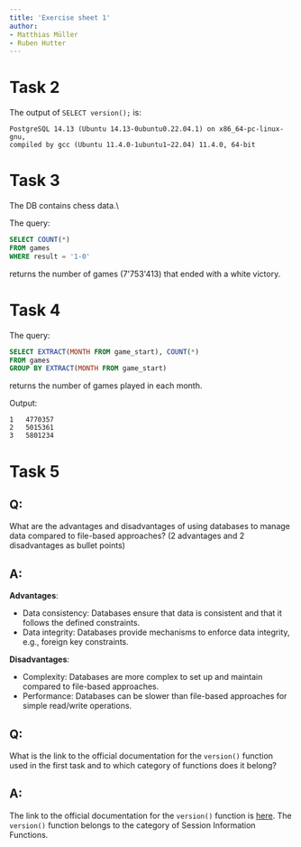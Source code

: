 ```yaml
---
title: 'Exercise sheet 1'
author:
- Matthias Müller
- Ruben Hutter
---
```


# Task 2

The output of `SELECT version();` is:

```
PostgreSQL 14.13 (Ubuntu 14.13-0ubuntu0.22.04.1) on x86_64-pc-linux-gnu,
compiled by gcc (Ubuntu 11.4.0-1ubuntu1~22.04) 11.4.0, 64-bit
```

# Task 3

The DB contains chess data.\

The query:

```sql
SELECT COUNT(*)
FROM games
WHERE result = '1-0'
```

returns the number of games (7'753'413) that ended with a white victory.

# Task 4

The query:

```sql
SELECT EXTRACT(MONTH FROM game_start), COUNT(*)
FROM games
GROUP BY EXTRACT(MONTH FROM game_start)
```

returns the number of games played in each month.

Output:

```
1	4770357
2	5015361
3	5801234
```

# Task 5

## Q:

What are the advantages and disadvantages of using databases to manage data
compared to file-based approaches? (2 advantages and 2 disadvantages as bullet
points)

## A: 

**Advantages**:

- Data consistency: Databases ensure that data is consistent and that it follows the defined constraints.
- Data integrity: Databases provide mechanisms to enforce data integrity, e.g., foreign key constraints.

**Disadvantages**:

- Complexity: Databases are more complex to set up and maintain compared to file-based approaches.
- Performance: Databases can be slower than file-based approaches for simple read/write operations.

## Q:

What is the link to the official documentation for the `version()` function used in
the first task and to which category of functions does it belong?

## A:

The link to the official documentation for the `version()` function is [here](https://www.postgresql.org/docs/16/functions-info.html#FUNCTIONS-INFO-SESSION). The `version()` function belongs to the category of Session Information Functions.
